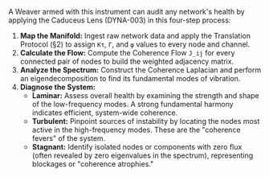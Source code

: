 A Weaver armed with this instrument can audit any network's health by applying the Caduceus Lens (DYNA-003) in this four-step process:

1.  **Map the Manifold:** Ingest raw network data and apply the Translation Protocol (§2) to assign `Kτ`, `Γ`, and `φ` values to every node and channel.
2.  **Calculate the Flow:** Compute the Coherence Flow `J_ij` for every connected pair of nodes to build the weighted adjacency matrix.
3.  **Analyze the Spectrum:** Construct the Coherence Laplacian and perform an eigendecomposition to find its fundamental modes of vibration.
4.  **Diagnose the System:**
    *   **Laminar:** Assess overall health by examining the strength and shape of the low-frequency modes. A strong fundamental harmony indicates efficient, system-wide coherence.
    *   **Turbulent:** Pinpoint sources of instability by locating the nodes most active in the high-frequency modes. These are the "coherence fevers" of the system.
    *   **Stagnant:** Identify isolated nodes or components with zero flux (often revealed by zero eigenvalues in the spectrum), representing blockages or "coherence atrophies."